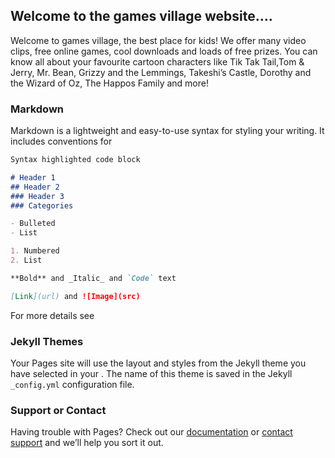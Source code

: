 ## Welcome to the games village website....

Welcome to games village, the best place for kids! We offer many video clips, free online games, cool downloads and loads of free prizes. You can know all about your favourite cartoon characters like Tik Tak Tail,Tom & Jerry, Mr. Bean, Grizzy and the Lemmings, Takeshi’s Castle, Dorothy and the Wizard of Oz, The Happos Family and more!

### Markdown

Markdown is a lightweight and easy-to-use syntax for styling your writing. It includes conventions for

```markdown
Syntax highlighted code block

# Header 1
## Header 2
### Header 3
### Categories

- Bulleted
- List

1. Numbered
2. List

**Bold** and _Italic_ and `Code` text

[Link](url) and ![Image](src)
```

For more details see 

### Jekyll Themes

Your Pages site will use the layout and styles from the Jekyll theme you have selected in your . The name of this theme is saved in the Jekyll `_config.yml` configuration file.

### Support or Contact

Having trouble with Pages? Check out our [documentation](https://help.github.com/categories/github-pages-basics/) or [contact support](https://github.com/contact) and we’ll help you sort it out.

